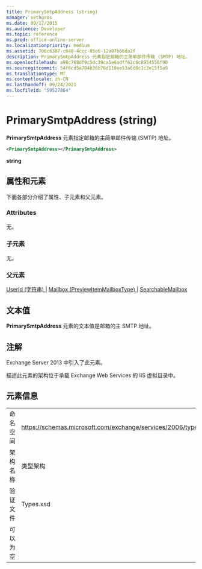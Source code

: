 ```yaml
---
title: PrimarySmtpAddress (string)
manager: sethgros
ms.date: 09/17/2015
ms.audience: Developer
ms.topic: reference
ms.prod: office-online-server
ms.localizationpriority: medium
ms.assetid: 706c6387-c648-4ccc-85e6-12a07b66da2f
description: PrimarySmtpAddress 元素指定邮箱的主简单邮件传输 (SMTP) 地址。
ms.openlocfilehash: a98c768df9c5dc39ca5e6adff62c6c8954556f90
ms.sourcegitcommit: 54f6cd5a704b36b76d110ee53a6d6c1c3e15f5a9
ms.translationtype: MT
ms.contentlocale: zh-CN
ms.lasthandoff: 09/24/2021
ms.locfileid: "59527864"
---
```

# <a name="primarysmtpaddress-string"></a>PrimarySmtpAddress (string)

**PrimarySmtpAddress** 元素指定邮箱的主简单邮件传输 (SMTP) 地址。 
  
```XML
<PrimarySmtpAddress></PrimarySmtpAddress>
```

 **string**
## <a name="attributes-and-elements"></a>属性和元素

下面各部分介绍了属性、子元素和父元素。
  
### <a name="attributes"></a>Attributes

无。
  
### <a name="child-elements"></a>子元素

无。
  
### <a name="parent-elements"></a>父元素

[UserId (字符串) ](userid-string.md)  | [Mailbox (PreviewItemMailboxType) ](mailbox-previewitemmailboxtype.md)  | [SearchableMailbox](searchablemailbox.md)
  
## <a name="text-value"></a>文本值

**PrimarySmtpAddress** 元素的文本值是邮箱的主 SMTP 地址。 
  
## <a name="remarks"></a>注解

Exchange Server 2013 中引入了此元素。
  
描述此元素的架构位于承载 Exchange Web Services 的 IIS 虚拟目录中。
  
## <a name="element-information"></a>元素信息

|||
|:-----|:-----|
|命名空间  <br/> |https://schemas.microsoft.com/exchange/services/2006/types  <br/> |
|架构名称  <br/> |类型架构  <br/> |
|验证文件  <br/> |Types.xsd  <br/> |
|可以为空  <br/> ||
   

